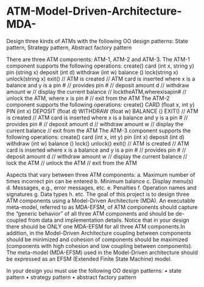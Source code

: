 ATM-Model-Driven-Architecture-MDA-
==================================

Design three kinds of ATMs with the following OO design patterns: State pattern, Strategy pattern, Abstract factory pattern

There are three ATM components: ATM-1, ATM-2 and ATM-3. The ATM-1 component supports the following operations:
create()
card (int x, string y) 
pin (string x) 
deposit (int d) 
withdraw (int w)
balance ()
lock(string x) 
unlock(string x) 
exit()
// ATM is created
// ATM card is inserted where x is a balance and y is a pin # 
// provides pin #
// deposit amount d
// withdraw amount w
// display the current balance 
// locktheATM,wherexisapin#
// unlock the ATM, where x is pin #
// exit from the ATM
The ATM-2 component supports the following operations:
create()
CARD (float x, int y) 
PIN (int x)
DEPOSIT (float d)
WITHDRAW (float w)
BALANCE ()
EXIT()
// ATM is created
// ATM card is inserted where x is a balance and y is a pin # 
// provides pin #
// deposit amount d
// withdraw amount w
// display the current balance
// exit from the ATM
The ATM-3 component supports the following operations:
create()
card (int x, int y) 
pin (int x) 
deposit (int d)
withdraw (int w)
balance ()
lock()
unlock()
exit()
// ATM is created
// ATM card is inserted where x is a balance and y is a pin # // provides pin #
// deposit amount d
// withdraw amount w
// display the current balance
// lock the ATM
// unlock the ATM
// exit from the ATM

Aspects that vary between three ATM components:
a. Maximum number of times incorrect pin can be entered
b. Minimum balance
c. Display menu(s)
d. Messages, e.g., error messages, etc.
e. Penalties
f. Operation names and signatures
g. Data types
h. etc.
The goal of this project is to design three ATM components using a Model-Driven Architecture (MDA). An executable meta-model, referred to as MDA-EFSM, of ATM components should capture the “generic behavior” of all three ATM components and should be de-coupled from data and implementation details. Notice that in your design there should be ONLY one MDA-EFSM for all three ATM components.In addition, in the Model-Driven Architecture coupling between components should be minimized and cohesion of components should be maximized (components with high cohesion and low coupling between components). The meta-model (MDA-EFSM) used in the Model-Driven architecture should be expressed as an EFSM (Extended Finite State Machine) model. 

In your design you must use the following OO design patterns:
• state pattern
• strategy pattern
• abstract factory pattern
